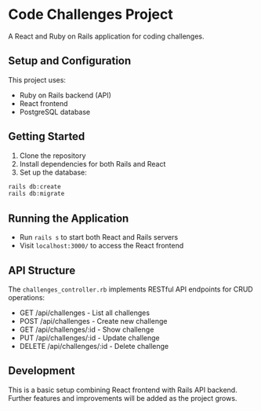 # Code Challenges Project

A React and Ruby on Rails application for coding challenges.

## Setup and Configuration

This project uses:
* Ruby on Rails backend (API)
* React frontend
* PostgreSQL database

## Getting Started

1. Clone the repository
2. Install dependencies for both Rails and React
3. Set up the database:
```bash
rails db:create
rails db:migrate
```

## Running the Application

* Run `rails s` to start both React and Rails servers
* Visit `localhost:3000/` to access the React frontend

## API Structure

The `challenges_controller.rb` implements RESTful API endpoints for CRUD operations:
* GET /api/challenges - List all challenges
* POST /api/challenges - Create new challenge
* GET /api/challenges/:id - Show challenge
* PUT /api/challenges/:id - Update challenge
* DELETE /api/challenges/:id - Delete challenge

## Development

This is a basic setup combining React frontend with Rails API backend. Further features and improvements will be added as the project grows.
